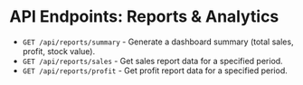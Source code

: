 # API Endpoints: Reports & Analytics

- `GET /api/reports/summary` - Generate a dashboard summary (total sales, profit, stock value).
- `GET /api/reports/sales` - Get sales report data for a specified period.
- `GET /api/reports/profit` - Get profit report data for a specified period.
